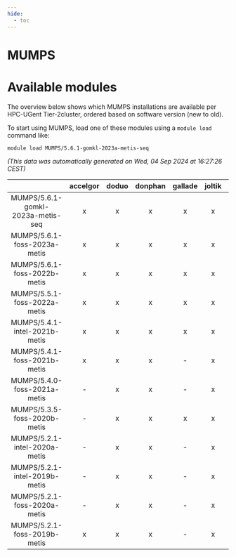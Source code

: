 ```yaml
---
hide:
  - toc
---
```


MUMPS
=====

# Available modules


The overview below shows which MUMPS installations are available per HPC-UGent Tier-2cluster, ordered based on software version (new to old).

To start using MUMPS, load one of these modules using a `module load` command like:

```shell
module load MUMPS/5.6.1-gomkl-2023a-metis-seq
```

*(This data was automatically generated on Wed, 04 Sep 2024 at 16:27:26 CEST)*  

| |accelgor|doduo|donphan|gallade|joltik|shinx|skitty|
| :---: | :---: | :---: | :---: | :---: | :---: | :---: | :---: |
|MUMPS/5.6.1-gomkl-2023a-metis-seq|x|x|x|x|x|x|x|
|MUMPS/5.6.1-foss-2023a-metis|x|x|x|x|x|x|x|
|MUMPS/5.6.1-foss-2022b-metis|x|x|x|x|x|-|x|
|MUMPS/5.5.1-foss-2022a-metis|x|x|x|x|x|-|x|
|MUMPS/5.4.1-intel-2021b-metis|x|x|x|x|x|-|x|
|MUMPS/5.4.1-foss-2021b-metis|x|x|x|-|x|-|x|
|MUMPS/5.4.0-foss-2021a-metis|-|x|x|-|x|-|x|
|MUMPS/5.3.5-foss-2020b-metis|-|x|x|x|x|-|x|
|MUMPS/5.2.1-intel-2020a-metis|-|x|x|-|x|-|x|
|MUMPS/5.2.1-intel-2019b-metis|-|x|x|-|x|-|x|
|MUMPS/5.2.1-foss-2020a-metis|-|x|x|-|x|-|x|
|MUMPS/5.2.1-foss-2019b-metis|x|x|x|-|x|-|x|
